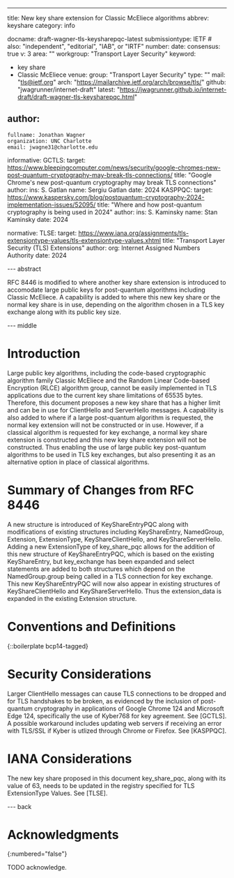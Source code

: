 ---
title: New key share extension for Classic McEliece algorithms
abbrev: keyshare
category: info

docname: draft-wagner-tls-keysharepqc-latest
submissiontype: IETF  # also: "independent", "editorial", "IAB", or "IRTF"
number:
date:
consensus: true
v: 3
area: ""
workgroup: "Transport Layer Security"
keyword:
 - key share
 - Classic McEliece
venue:
  group: "Transport Layer Security"
  type: ""
  mail: "tls@ietf.org"
  arch: "https://mailarchive.ietf.org/arch/browse/tls/"
  github: "jwagrunner/internet-draft"
  latest: "https://jwagrunner.github.io/internet-draft/draft-wagner-tls-keysharepqc.html"

author:
 -
    fullname: Jonathan Wagner
    organization: UNC Charlotte
    email: jwagne31@charlotte.edu

informative: 
  GCTLS:
    target: https://www.bleepingcomputer.com/news/security/google-chromes-new-post-quantum-cryptography-may-break-tls-connections/
    title: "Google Chrome's new post-quantum cryptography may break TLS connections"
    author:
      ins: S. Gatlan
      name: Sergiu Gatlan
    date: 2024
  KASPPQC:
    target: https://www.kaspersky.com/blog/postquantum-cryptography-2024-implementation-issues/52095/
    title: "Where and how post-quantum cryptography is being used in 2024"
    author:
      ins: S. Kaminsky
      name: Stan Kaminsky
    date: 2024
    
normative:
  TLSE:
    target: https://www.iana.org/assignments/tls-extensiontype-values/tls-extensiontype-values.xhtml
    title: "Transport Layer Security (TLS) Extensions"
    author:
      org: Internet Assigned Numbers Authority
    date: 2024

--- abstract

RFC 8446 is modified to where another key share extension is introduced to accomodate large public keys for post-quantum algorithms including Classic McEliece. A capability is added to where this new key share or the normal key share is in use, depending on the algorithm chosen in a TLS key exchange along with its public key size.


--- middle

# Introduction

Large public key algorithms, including the code-based cryptographic algorithm family Classic McEliece and the Random Linear Code-based Encryption (RLCE) algorithm group, cannot be easily implemented in TLS applications due to the current key share limitations of 65535 bytes. Therefore, this document proposes a new key share that has a higher limit and can be in use for ClientHello and ServerHello messages. A capability is also added to where if a large post-quantum algorithm is requested, the normal key extension will not be constructed or in use. However, if a classical algorithm is requested for key exchange, a normal key share extension is constructed and this new key share extension will not be constructed. Thus enabling the use of large public key post-quantum algorithms to be used in TLS key exchanges, but also presenting it as an alternative option in place of classical algorithms.

# Summary of Changes from RFC 8446

A new structure is introduced of KeyShareEntryPQC along with modifications of existing structures including KeyShareEntry, NamedGroup, Extension, ExtensionType, KeyShareClientHello, and KeyShareServerHello. Adding a new ExtensionType of key_share_pqc allows for the addition of this new structure of KeyShareEntryPQC, which is based on the existing KeyShareEntry, but key_exchange has been expanded and select statements are added to both structures which depend on the NamedGroup.group being called in a TLS connection for key exchange. This new KeyShareEntryPQC will now also appear in existing structures of KeyShareClientHello and KeyShareServerHello. Thus the extension_data is expanded in the existing Extension structure.

# Conventions and Definitions

{::boilerplate bcp14-tagged}


# Security Considerations

Larger ClientHello messages can cause TLS connections to be dropped and for TLS handshakes to be broken, as evidenced by the inclusion of post-quantum cryptography in applications of Google Chrome 124 and Microsoft Edge 124, specifically the use of Kyber768 for key agreement. See [GCTLS]. A possible workaround includes updating web servers if receiving an error with TLS/SSL if Kyber is utlized through Chrome or Firefox. See [KASPPQC].

# IANA Considerations

The new key share proposed in this document key_share_pqc, along with its value of 63, needs to be updated in the registry specified for TLS ExtensionType Values. See [TLSE].


--- back

# Acknowledgments
{:numbered="false"}

TODO acknowledge.
